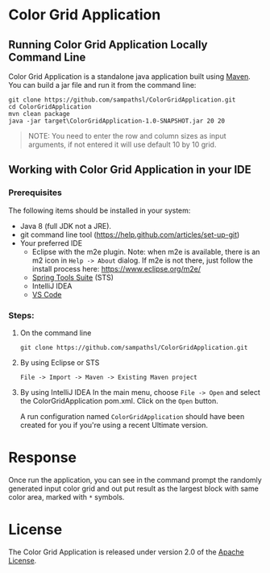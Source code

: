 # Color Grid Application

## Running Color Grid Application Locally Command Line
Color Grid Application is a standalone java application built using [Maven](https://spring.io/guides/gs/maven/). You can build a jar file and run it from the command line:


```
git clone https://github.com/sampathsl/ColorGridApplication.git
cd ColorGridApplication
mvn clean package
java -jar target\ColorGridApplication-1.0-SNAPSHOT.jar 20 20
```

> NOTE: You need to enter the row and column sizes as input arguments, if not entered it will use default 10 by 10 grid.

## Working with Color Grid Application in your IDE

### Prerequisites
The following items should be installed in your system:
* Java 8 (full JDK not a JRE).
* git command line tool (https://help.github.com/articles/set-up-git)
* Your preferred IDE 
  * Eclipse with the m2e plugin. Note: when m2e is available, there is an m2 icon in `Help -> About` dialog. If m2e is
  not there, just follow the install process here: https://www.eclipse.org/m2e/
  * [Spring Tools Suite](https://spring.io/tools) (STS)
  * IntelliJ IDEA
  * [VS Code](https://code.visualstudio.com)

### Steps:

1) On the command line
    ```
    git clone https://github.com/sampathsl/ColorGridApplication.git
    ```
2) By using Eclipse or STS
    ```
    File -> Import -> Maven -> Existing Maven project
    ```
3) By using IntelliJ IDEA
   In the main menu, choose `File -> Open` and select the ColorGridApplication pom.xml. Click on the `Open` button.

   A run configuration named `ColorGridApplication` should have been created for you if you're using a recent Ultimate version.

# Response

Once run the application, you can see in the command prompt the randomly generated input color grid and out put result as the largest block with same color area, marked with `*` symbols.
   
# License

The Color Grid Application is released under version 2.0 of the [Apache License](https://www.apache.org/licenses/LICENSE-2.0).